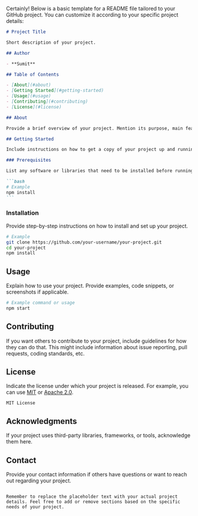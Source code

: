 Certainly! Below is a basic template for a README file tailored to your GitHub project. You can customize it according to your specific project details:

````markdown
# Project Title

Short description of your project.

## Author

- **Sumit**

## Table of Contents

- [About](#about)
- [Getting Started](#getting-started)
- [Usage](#usage)
- [Contributing](#contributing)
- [License](#license)

## About

Provide a brief overview of your project. Mention its purpose, main features, and any other relevant information.

## Getting Started

Include instructions on how to get a copy of your project up and running on a local machine. This may include installation steps, dependencies, or any configuration required.

### Prerequisites

List any software or libraries that need to be installed before running your project.

```bash
# Example
npm install
```
````

### Installation

Provide step-by-step instructions on how to install and set up your project.

```bash
# Example
git clone https://github.com/your-username/your-project.git
cd your-project
npm install
```

## Usage

Explain how to use your project. Provide examples, code snippets, or screenshots if applicable.

```bash
# Example command or usage
npm start
```

## Contributing

If you want others to contribute to your project, include guidelines for how they can do that. This might include information about issue reporting, pull requests, coding standards, etc.

## License

Indicate the license under which your project is released. For example, you can use [MIT](https://opensource.org/licenses/MIT) or [Apache 2.0](https://opensource.org/licenses/Apache-2.0).

```
MIT License
```

## Acknowledgments

If your project uses third-party libraries, frameworks, or tools, acknowledge them here.

## Contact

Provide your contact information if others have questions or want to reach out regarding your project.

```

Remember to replace the placeholder text with your actual project details. Feel free to add or remove sections based on the specific needs of your project.
```
